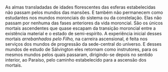 ﻿As almas transladadas de idades florescentes das esferas estabelecidas não passam pelos mundos das mansões. E também não permanecem como estudantes nos mundos moronciais do sistema ou da constelação. Elas não passam por nenhuma das fases anteriores da vida moroncial. São os únicos mortais ascendentes que quase escapam da transição moroncial entre a existência material e o estado de semi-espírito. A experiência inicial desses mortais <em>arrebanhados pelo Filho,</em> na carreira ascensional, é feita nos serviços dos mundos de progressão da sede-central do universo. E desses mundos de estudo de Sálvington eles retornam como instrutores, para os mesmos mundos pelos quais passaram, dirigindo-se depois no sentido interior, ao Paraíso, pelo caminho estabelecido para a ascensão dos mortais.